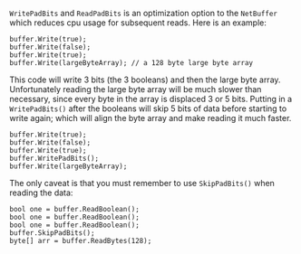 `WritePadBits` and `ReadPadBits` is an optimization option to the `NetBuffer` which reduces cpu usage for subsequent reads. Here is an example:

```
buffer.Write(true);
buffer.Write(false);
buffer.Write(true);
buffer.Write(largeByteArray); // a 128 byte large byte array
```

This code will write 3 bits (the 3 booleans) and then the large byte array. Unfortunately reading the large byte array will be much slower than necessary, since every byte in the array is displaced 3 or 5 bits. Putting in a `WritePadBits()` after the booleans will skip 5 bits of data before starting to write again; which will align the byte array and make reading it much faster.

```
buffer.Write(true);
buffer.Write(false);
buffer.Write(true);
buffer.WritePadBits();
buffer.Write(largeByteArray);
```

The only caveat is that you must remember to use `SkipPadBits()` when reading the data:

```
bool one = buffer.ReadBoolean();
bool one = buffer.ReadBoolean();
bool one = buffer.ReadBoolean();
buffer.SkipPadBits();
byte[] arr = buffer.ReadBytes(128);
```